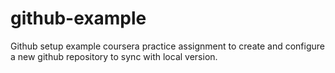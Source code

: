 # github-example
Github setup example coursera practice assignment to create and configure a new github repository to sync with local version.
